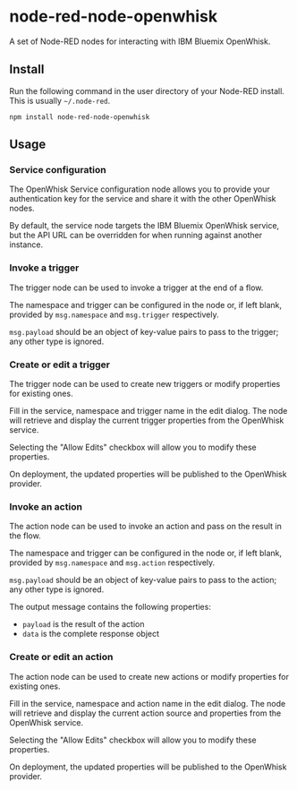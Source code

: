 node-red-node-openwhisk
=======================

A set of Node-RED nodes for interacting with IBM Bluemix OpenWhisk.

## Install

Run the following command in the user directory of your Node-RED install. This is
usually `~/.node-red`.

```
npm install node-red-node-openwhisk
```

## Usage

### Service configuration

The OpenWhisk Service configuration node allows you to provide your authentication
key for the service and share it with the other OpenWhisk nodes.

By default, the service node targets the IBM Bluemix OpenWhisk service, but the API
URL can be overridden for when running against another instance.

### Invoke a trigger

The trigger node can be used to invoke a trigger at the end of a flow.

The namespace and trigger can be configured in the node or, if left blank,
provided by `msg.namespace` and `msg.trigger` respectively.

`msg.payload` should be an object of key-value pairs to pass to the trigger;
any other type is ignored.

### Create or edit a trigger

The trigger node can be used to create new triggers or modify properties for
existing ones.

Fill in the service, namespace and trigger name in the edit dialog. The node will
retrieve and display the current trigger properties from the OpenWhisk service.

Selecting the "Allow Edits" checkbox will allow you to modify these properties.

On deployment, the updated properties will be published to the OpenWhisk
provider.

### Invoke an action

The action node can be used to invoke an action and pass on the result in the flow.

The namespace and trigger can be configured in the node or, if left blank,
provided by `msg.namespace` and `msg.action` respectively.

`msg.payload` should be an object of key-value pairs to pass to the
action; any other type is ignored.

The output message contains the following properties:

  - `payload` is the result of the action
  - `data` is the complete response object

### Create or edit an action

The action node can be used to create new actions or modify properties for
existing ones.

Fill in the service, namespace and action name in the edit dialog. The node will
retrieve and display the current action source and properties from the OpenWhisk service.

Selecting the "Allow Edits" checkbox will allow you to modify these properties.

On deployment, the updated properties will be published to the OpenWhisk
provider.
